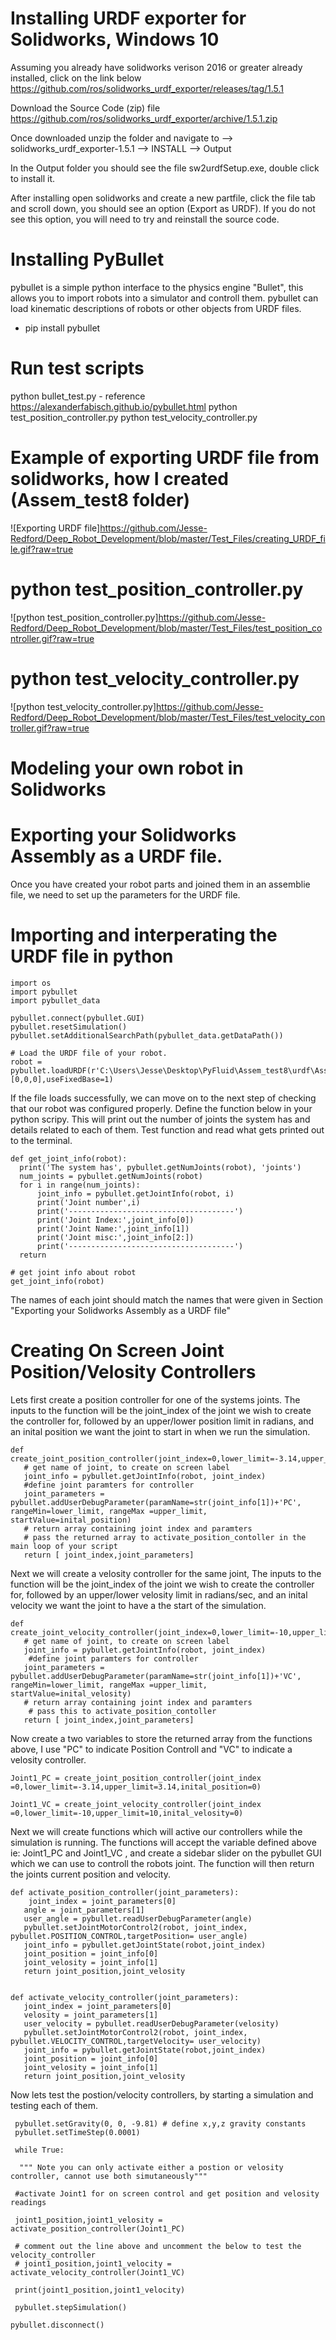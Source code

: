 # Installing URDF exporter for Solidworks, Windows 10
Assuming you already have solidworks verison 2016 or greater already installed, click on the link below
https://github.com/ros/solidworks_urdf_exporter/releases/tag/1.5.1

Download the Source Code (zip) file
https://github.com/ros/solidworks_urdf_exporter/archive/1.5.1.zip

Once downloaded unzip the folder and navigate to 
--> solidworks_urdf_exporter-1.5.1
 --> INSTALL
  --> Output
  
In the Output folder you should see the file sw2urdfSetup.exe, double click to install it.

After installing open solidworks and create a new partfile, click the file tab and scroll down, you should see an option (Export as URDF).
If you do not see this option, you will need to try and reinstall the source code.


# Installing PyBullet 
pybullet is a simple python interface to the physics engine "Bullet", this allows you to import robots into a simulator and controll them. pybullet can load kinematic descriptions of robots or other objects from URDF files.

- pip install pybullet


# Run test scripts
python bullet_test.py - reference https://alexanderfabisch.github.io/pybullet.html 
python test_position_controller.py
python test_velocity_controller.py


# Example of exporting URDF file from solidworks, how I created (Assem_test8 folder)
![Exporting URDF file]https://github.com/Jesse-Redford/Deep_Robot_Development/blob/master/Test_Files/creating_URDF_file.gif?raw=true

# python test_position_controller.py
![python test_position_controller.py]https://github.com/Jesse-Redford/Deep_Robot_Development/blob/master/Test_Files/test_position_controller.gif?raw=true

# python test_velocity_controller.py
![python test_velocity_controller.py]https://github.com/Jesse-Redford/Deep_Robot_Development/blob/master/Test_Files/test_velocity_controller.gif?raw=true




# Modeling your own robot in Solidworks



# Exporting your Solidworks Assembly as a URDF file.
Once you have created your robot parts and joined them in an assemblie file, we need to set up the parameters for the URDF file.




# Importing and interperating the URDF file in python

    import os
    import pybullet
    import pybullet_data

    pybullet.connect(pybullet.GUI)
    pybullet.resetSimulation()
    pybullet.setAdditionalSearchPath(pybullet_data.getDataPath())
    
    # Load the URDF file of your robot.
    robot = pybullet.loadURDF(r'C:\Users\Jesse\Desktop\PyFluid\Assem_test8\urdf\Assem_test8.urdf',[0,0,0],useFixedBase=1)

If the file loads successfully, we can move on to the next step of checking that our robot was configured properly. Define the function below in your python scripy. This will print out the number of joints the system has and details related to each of them. Test function and read what gets printed out to the terminal.

    def get_joint_info(robot):
      print('The system has', pybullet.getNumJoints(robot), 'joints')
      num_joints = pybullet.getNumJoints(robot)
      for i in range(num_joints):
          joint_info = pybullet.getJointInfo(robot, i)
          print('Joint number',i)
          print('-------------------------------------')
          print('Joint Index:',joint_info[0])
          print('Joint Name:',joint_info[1])
          print('Joint misc:',joint_info[2:])
          print('-------------------------------------')
      return
      
    # get joint info about robot
    get_joint_info(robot)
      
The names of each joint should match the names that were given in Section "Exporting your Solidworks Assembly as a URDF file"

# Creating On Screen Joint Position/Velosity Controllers 

Lets first create a position controller for one of the systems joints. The inputs to the function will be the joint_index of the joint we wish to create the controller for, followed by an upper/lower position limit in radians, and an inital position we want the joint to start in when we run the simulation.


    def create_joint_position_controller(joint_index=0,lower_limit=-3.14,upper_limit=3.14,inital_position=0):
       # get name of joint, to create on screen label
       joint_info = pybullet.getJointInfo(robot, joint_index)
       #define joint paramters for controller 
       joint_parameters = pybullet.addUserDebugParameter(paramName=str(joint_info[1])+'PC', rangeMin=lower_limit, rangeMax =upper_limit,          startValue=inital_position)
       # return array containing joint index and paramters
       # pass the returned array to activate_position_contoller in the main loop of your script
       return [ joint_index,joint_parameters]
       
       
Next we will create a velosity controller for the same joint, The inputs to the function will be the joint_index of the joint we wish to create the controller for, followed by an upper/lower velosity limit in radians/sec, and an inital velocity we want the joint to have a the start of the simulation.
       
    def create_joint_velocity_controller(joint_index=0,lower_limit=-10,upper_limit=10,inital_velosity=0):
       # get name of joint, to create on screen label
       joint_info = pybullet.getJointInfo(robot, joint_index)
        #define joint paramters for controller 
       joint_parameters = pybullet.addUserDebugParameter(paramName=str(joint_info[1])+'VC', rangeMin=lower_limit, rangeMax =upper_limit,        startValue=inital_velosity)
       # return array containing joint index and paramters
        # pass this to activate_position_contoller
       return [ joint_index,joint_parameters]



Now create a two variables to store the returned array from the functions above, I use "PC" to indicate Position Controll and "VC" to indicate a velosity controller.

    Joint1_PC = create_joint_position_controller(joint_index =0,lower_limit=-3.14,upper_limit=3.14,inital_position=0)
    
    Joint1_VC = create_joint_velocity_controller(joint_index =0,lower_limit=-10,upper_limit=10,inital_velosity=0)
    
    
Next we will create functions which will active our controllers while the simulation is running. The functions will accept the variable defined above ie: Joint1_PC and Joint1_VC , and create a sidebar slider on the pybullet GUI which we can use to controll the robots joint. The function will then return the joints current position and velocity. 

    def activate_position_controller(joint_parameters):
        joint_index = joint_parameters[0]
       angle = joint_parameters[1]
       user_angle = pybullet.readUserDebugParameter(angle)
       pybullet.setJointMotorControl2(robot, joint_index, pybullet.POSITION_CONTROL,targetPosition= user_angle)
       joint_info = pybullet.getJointState(robot,joint_index)
       joint_position = joint_info[0] 
       joint_velosity = joint_info[1]
       return joint_position,joint_velosity


    def activate_velocity_controller(joint_parameters):
       joint_index = joint_parameters[0]
       velosity = joint_parameters[1]
       user_velocity = pybullet.readUserDebugParameter(velosity)
       pybullet.setJointMotorControl2(robot, joint_index, pybullet.VELOCITY_CONTROL,targetVelocity= user_velocity)
       joint_info = pybullet.getJointState(robot,joint_index)
       joint_position = joint_info[0] 
       joint_velosity = joint_info[1]
       return joint_position,joint_velosity

Now lets test the postion/velocity controllers, by starting a simulation and testing each of them.
    
     pybullet.setGravity(0, 0, -9.81) # define x,y,z gravity constants
     pybullet.setTimeStep(0.0001)
    
     while True:
    
      """ Note you can only activate either a postion or velosity controller, cannot use both simutaneously"""
    
     #activate Joint1 for on screen control and get position and velosity readings
    
     joint1_position,joint1_velosity = activate_position_controller(Joint1_PC)
     
     # comment out the line above and uncomment the below to test the velocity_controller
     # joint1_position,joint1_velocity = activate_velocity_controller(Joint1_VC)
    
     print(joint1_position,joint1_velocity)
    
     pybullet.stepSimulation()
    
    pybullet.disconnect()


    
    
